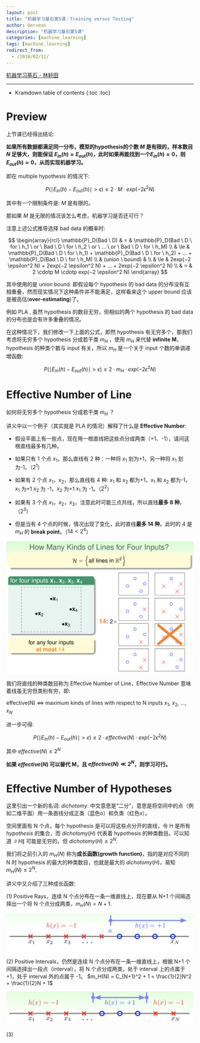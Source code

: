 ```yaml
---
layout: post
title: "机器学习基石第5课：Training versus Testing"
author: Dervean
description: "机器学习基石第5课"
categories: [machine_learning]
tags: [machine_learning]
redirect_from:
  - /2018/02/11/
---
```


[机器学习基石 - 林轩田](https://www.csie.ntu.edu.tw/~htlin/course/mlfound17fall/)

---

* Kramdown table of contents
{:toc .toc}

# Preview

上节课已经得出结论:

**如果所有数据都满足同一分布，模型的hypothesis的个数 $M$ 是有限的，样本数目 $N$ 足够大，则能保证 $E_{in}(h) \approx E_{out}(h)$，此时如果再能找到一个$E_{in}(h) \approx 0$，则$E_{out}(h) \approx 0$，从而实现机器学习。**

即在 multiple hypothesis 的情况下:

$$P(\mid E_{in}(h) − E_{out}(h) \mid > \epsilon) \le 2 \cdotp M \cdotp exp(−2 \epsilon^2 N)$$

其中有一个限制条件是: $M$ 是有限的。

那如果 $M$ 是无限的情况该怎么考虑，机器学习是否还可行？ 

注意上述公式推导选择 bad data 的概率时:

$$
\begin{array}{rcl}
\mathbb{P}_D(Bad \ D) 	 & 			= 		& \mathbb{P}_D(Bad \ D \ for \ h_1 \ or \ Bad \ D \ for \ h_2 \ or \ ... \ or \ Bad \ D \ for \ h_M) 	\\
						 & 			\le 	& \mathbb{P}_D(Bad \ D \ for \ h_1) + \mathbb{P}_D(Bad \ D \ for \ h_2) + ... + \mathbb{P}_D(Bad \ D \ for \ h_M)		\\
						 &	(union \ bound) &								\\
						 & 			\le 	& 2exp(−2 \epsilon^2 N) + 2exp(−2 \epsilon^2 N) + ... + 2exp(−2 \epsilon^2 N) \\
						 & 			=		& 2 \cdotp M \cdotp exp(−2 \epsilon^2 N)	
\end{array}
$$

其中使用的是 union bound. 即假设每个 hypothesis 的 bad data 的分布没有互相重叠，然而现实情况下这种条件并不能满足，这样看来这个 upper bound 应该是被高估(**over-estimating**)了。

例如 PLA , 虽然 hypothesis 的数目无穷，但相似的两个 hypothesis 的 bad data 的分布也是会有许多重叠的情况。

在这种情况下，我们修改一下上面的公式，即然 hypothesis 有无穷多个，那我们考虑将无穷多个 hypothesis 分成若干类 $m_H$ ，使用 $m_H$ 来代替 **infinite M**，hypothesis 的种类个数与 input 有关，所以 $m_H$ 是一个关于 input 个数的单调递增函数:

$$P(\mid E_{in}(h) − E_{out}(h) \mid > \epsilon) \le 2 \cdotp m_H \cdotp exp(−2 \epsilon^2 N)$$

# Effective Number of Line

如何将无穷多个 hypothesis 分成若干类 $m_H$ ？

讲义中以一个例子（其实就是 PLA 的情况）解释了什么是 **Effective Number**:

- 假设平面上有一些点，现在用一根直线把这些点分成两类（+1、-1），请问这根直线最多有几种。

- 如果只有 1 个点 $x_1$，那么直线有 2 种：一种将 $x_1$ 划为+1，另一种将 $x_1$ 划为-1。（$2^1$）

- 如果有 2 个点 $x_1$，$x_2$，那么直线有 4 种: $x_1$ 和 $x_2$ 都为+1，$x_1$ 和 $x_2$ 都为-1，$x_1$ 为+1 $x_2$ 为 -1，$x_2$ 为+1 $x_1$ 为 -1。（$2^2$）

- 如果有 3 个点 $x_1$，$x_2$，$x_3$，注意此时可能三点共线，所以直线**最多 8 种**。（$2^3$）

- 但是当有 4 个点的时候，情况出现了变化，此时直线**最多 14 种**。此时的 4 是 $m_H$ 的 **break point**。（$14 < 2^4$）

![effective-number-of-line](/images/ML/training-versus-testing-1.png "当有四个点时，最多有14种直线将这些点分成两类")

我们将直线的种类数目称为 Effective Number of Line，Effective Number 意味着线虽无穷但类别有穷，即:

effective(N) $\Leftrightarrow$ maximum kinds of lines with respect to N inputs $x_1$, $x_2$, ..., $x_N$

进一步可得:

$$P(\mid E_{in}(h) − E_{out}(h) \mid > \epsilon) \le 2 \cdotp effective(N) \cdotp exp(−2 \epsilon^2 N)$$

其中 $effective(N) \le 2^N$

**如果 $effective(N)$ 可以替代 M，且 $effective(N) \ll 2^N$，则学习可行。**

# Effective Number of Hypotheses

这里引出一个新的名词: $dichotomy$. 中文意思是“二分”，意思是将空间中的点（例如二维平面）用一条直线分成正类（蓝色o）和负类（红色x）。

空间里面有 N 个点，每个 hypothesis 是可以将这些点分开的直线，令 H 是所有 $hypothesis$ 的集合，而 $dichotomy(H)$ 代表着 hypothesis 的种类数目。可以知道 $\|H\|$ 可能是无穷的，但 $dichotomy(H) \le 2^N$.

我们将之前引入的 $m_H(N)$ 称为**成长函数(growth function)**，指的是对应不同的 N 时 hypothesis 的最大的种类数目，也就是最大的 $dichotomy(H)$，易知 $m_H(N) \le 2^N$.

讲义中又介绍了三种成长函数:

(1) Positive Rays，连续 N 个点分布在一条一维直线上，现在要从 N+1 个间隔选择出一个将 N 个点分成两类，$m_H(N) = N + 1$.

![effective-number-of-hypotheses](/images/ML/training-versus-testing-2.png "Positive Rays")

(2) Positive Intervals，仍然是连续 N 个点分布在一条一维直线上，根据 N+1 个间隔选择出一段点（interval），将 N 个点分成两类，处于 interval 上的点属于 +1，处于 interval 外的点属于 -1。 $m_H(N) = C_{N+1}^2 + 1 = \frac{1}{2}N^2 + \frac{1}{2}N + 1$

![effective-number-of-hypotheses](/images/ML/training-versus-testing-3.png "Positive Intervals")

(3) 











